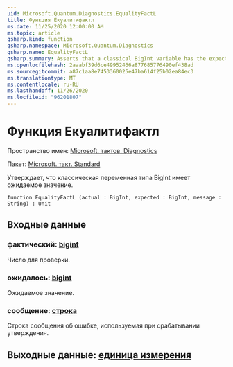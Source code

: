 ```yaml
---
uid: Microsoft.Quantum.Diagnostics.EqualityFactL
title: Функция Екуалитифактл
ms.date: 11/25/2020 12:00:00 AM
ms.topic: article
qsharp.kind: function
qsharp.namespace: Microsoft.Quantum.Diagnostics
qsharp.name: EqualityFactL
qsharp.summary: Asserts that a classical BigInt variable has the expected value.
ms.openlocfilehash: 2aaabf39d6ce49952466a877685776490ef438ad
ms.sourcegitcommit: a87c1aa8e7453360025e47ba614f25b02ea84ec3
ms.translationtype: MT
ms.contentlocale: ru-RU
ms.lasthandoff: 11/26/2020
ms.locfileid: "96201807"
---
```

# <a name="equalityfactl-function"></a>Функция Екуалитифактл

Пространство имен: [Microsoft. тактов. Diagnostics](xref:Microsoft.Quantum.Diagnostics)

Пакет: [Microsoft. такт. Standard](https://nuget.org/packages/Microsoft.Quantum.Standard)


Утверждает, что классическая переменная типа BigInt имеет ожидаемое значение.

```qsharp
function EqualityFactL (actual : BigInt, expected : BigInt, message : String) : Unit
```


## <a name="input"></a>Входные данные

### <a name="actual--bigint"></a>фактический: [bigint](xref:microsoft.quantum.lang-ref.bigint)

Число для проверки.


### <a name="expected--bigint"></a>ожидалось: [bigint](xref:microsoft.quantum.lang-ref.bigint)

Ожидаемое значение.


### <a name="message--string"></a>сообщение: [строка](xref:microsoft.quantum.lang-ref.string)

Строка сообщения об ошибке, используемая при срабатывании утверждения.



## <a name="output--unit"></a>Выходные данные: [единица измерения](xref:microsoft.quantum.lang-ref.unit)

